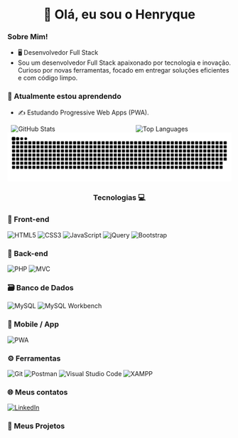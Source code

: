<h1 style="text-align: center;">👋 Olá, eu sou o Henryque </h1>

 ### Sobre Mim!
 - 🖥️ Desenvolvedor Full Stack
 -  Sou um desenvolvedor Full Stack apaixonado por tecnologia e inovação. Curioso por novas ferramentas, focado em entregar soluções eficientes e com código limpo.

### 🧠 Atualmente estou aprendendo
- ✍️ Estudando Progressive Web Apps (PWA).

  
<div style="display: flex; justify-content: space-evenly; align-items: center;">
  <img src="https://github-readme-stats.vercel.app/api?username=henryque011&theme=title_color=7A7ADB&icon_color=2234AE&text_color=D3D3D3&bg_color=0,000000,130F40&show_icons=true" alt="GitHub Stats" width="54%" />
  <img src="https://github-readme-stats.vercel.app/api/top-langs/?username=henryque011&layout=compact&theme=title_color=7A7ADB&icon_color=2234AE&text_color=D3D3D3&bg_color=0,000000,130F40" alt="Top Languages" width="41%" />
</div>

<picture>
  <source media="(prefers-color-scheme: dark)" srcset="https://raw.githubusercontent.com/platane/platane/output/github-contribution-grid-snake-dark.svg">
  <source media="(prefers-color-scheme: light)" srcset="https://raw.githubusercontent.com/platane/platane/output/github-contribution-grid-snake.svg">
  <img alt="github contribution grid snake animation" src="https://raw.githubusercontent.com/platane/platane/output/github-contribution-grid-snake.svg">
</picture>

<h3 align="center">Tecnologias 💻</h3>

### 🧩 Front-end
 ![HTML5](https://img.shields.io/badge/HTML5-E34F26?style=for-the-badge&logo=html5&logoColor=white) 
 ![CSS3](https://img.shields.io/badge/CSS3-1572B6?style=for-the-badge&logo=css3&logoColor=white)
 ![JavaScript](https://img.shields.io/badge/JavaScript-F7DF1E?style=for-the-badge&logo=javascript&logoColor=black)
 ![jQuery](https://img.shields.io/badge/jQuery-0769AD?style=for-the-badge&logo=jquery&logoColor=white)
 ![Bootstrap](https://img.shields.io/badge/Bootstrap-563D7C?style=for-the-badge&logo=bootstrap&logoColor=white)
 
### 🧰 Back-end
 ![PHP](https://img.shields.io/badge/PHP-777BB4?style=for-the-badge&logo=php&logoColor=white)
 ![MVC](https://img.shields.io/badge/MVC-000000?style=for-the-badge&logo=git&logoColor=white)

 
### 🗃️ Banco de Dados
 ![MySQL](https://img.shields.io/badge/MySQL-4479A1?style=for-the-badge&logo=mysql&logoColor=white)
 ![MySQL Workbench](https://img.shields.io/badge/MySQL_Workbench-4479A1?style=for-the-badge&logo=mysql&logoColor=white)

### 📱 Mobile / App
 ![PWA](https://img.shields.io/badge/PWA-5A0FC8?style=for-the-badge&logo=pwa&logoColor=white)

### ⚙️ Ferramentas
 ![Git](https://img.shields.io/badge/Git-F05032?style=for-the-badge&logo=git&logoColor=white)
 ![Postman](https://img.shields.io/badge/Postman-FF6C37?style=for-the-badge&logo=postman&logoColor=white)
 ![Visual Studio Code](https://img.shields.io/badge/VS_Code-007ACC?style=for-the-badge&logo=visualstudiocode&logoColor=white)
 ![XAMPP](https://img.shields.io/badge/XAMPP-FB7A24?style=for-the-badge&logo=xampp&logoColor=white)

### 🌐 Meus contatos
 [![LinkedIn](https://img.shields.io/badge/LinkedIn-0A66C2?style=for-the-badge&logo=linkedin&logoColor=white)](in/henryque-nonato-silva-300116265)

### 🚀 Meus Projetos



